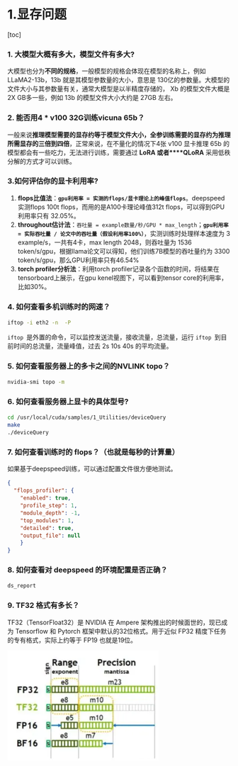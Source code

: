 # 1.显存问题

\[toc]

### 1. 大模型大概有多大，模型文件有多大?

大模型也分为**不同的规格**，一般模型的规格会体现在模型的名称上，例如 LLaMA2-13b，13b 就是其模型参数量的大小，意思是 130亿的参数量。大模型的文件大小与其参数量有关，通常大模型是以半精度存储的， Xb 的模型文件大概是 2X GB多一些，例如 13b 的模型文件大小大约是 27GB 左右。

### 2. 能否用4 \* v100 32G训练vicuna 65b？

一般来说**推理模型需要的显存约等于模型文件大小，全参训练需要的显存约为推理所需显存的三倍到四倍**，正常来说，在不量化的情况下4张 v100 显卡推理 65b 的模型都会有一些吃力，无法进行训练，需要通过 **LoRA 或者****QLoRA** 采用低秩分解的方式才可以训练。

### 3.如何评估你的显卡利用率?

1.  **flops比值法**：**`gpu利用率 = 实测的flops/显卡理论上的峰值flops`**。deepspeed实测flops 100t flops，而用的是A100卡理论峰值312t flops，可以得到GPU利用率只有 32.05%。
2.  **throughout估计法**：`吞吐量 = example数量/秒/GPU * max_length`；**`gpu利用率 = 实际吞吐量 / 论文中的吞吐量（假设利用率100%）`**，实测训练时处理样本速度为 3 example/s，一共有4卡，max length 2048，则吞吐量为 1536 token/s/gpu，根据llama论文可以得知，他们训练7B模型的吞吐量约为 3300 token/s/gpu，那么GPU利用率只有46.54%
3.  **torch profiler分析法**：利用torch profiler记录各个函数的时间，将结果在tensorboard上展示，在gpu kenel视图下，可以看到tensor core的利用率，比如30%。

### 4. 如何查看多机训练时的网速？

```bash
iftop -i eth2 -n  -P
```

`iftop `是外置的命令，可以监控发送流量，接收流量，总流量，运行 `iftop `到目前时间的总流量，流量峰值，过去 2s 10s 40s 的平均流量。

### 5. 如何查看服务器上的多卡之间的NVLINK topo？

```bash
nvidia-smi topo -m 
```

### 6. 如何查看服务器上显卡的具体型号?

```bash
cd /usr/local/cuda/samples/1_Utilities/deviceQuery
make
./deviceQuery
```

### 7. 如何查看训练时的 flops？（也就是每秒的计算量）

如果基于deepspeed训练，可以通过配置文件很方便地测试。

```json
{
  "flops_profiler": {
    "enabled": true,
    "profile_step": 1,
    "module_depth": -1,
    "top_modules": 1,
    "detailed": true,
    "output_file": null
    }
}

```

### 8. 如何查看对 deepspeed 的环境配置是否正确？

```bash
ds_report
```

### 9. TF32 格式有多长？

TF32（TensorFloat32）是 NVIDIA 在 Ampere 架构推出的时候面世的，现已成为 Tensorflow 和 Pytorch 框架中默认的32位格式。用于近似 FP32 精度下任务的专有格式，实际上约等于 FP19 也就是19位。

![](image/image_v5zrA5FZ1Y.png)
